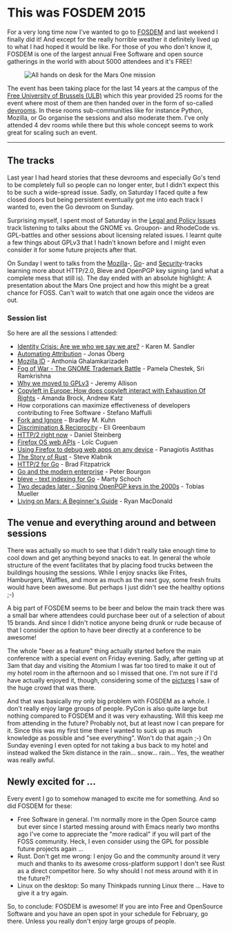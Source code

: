 # This was FOSDEM 2015

For a very long time now I've wanted to go to [FOSDEM][1] and last weekend I
finally did it! And except for the really horrible weather it definitely lived
up to what I had hoped it would be like. For those of you who don't know it,
FOSDEM is one of the largest annual Free Software and open source gatherings in
the world with about 5000 attendees and it's FREE!

<figure><img
src="http://photos.h10n.me/Conferences/FOSDEM-2015/i-3HQqSjF/0/L/DSC03328-L.jpg"
alt="All hands on desk for the Mars One mission"></figure>

The event has been taking place for the last 14 years at the campus of the
[Free University of Brussels (ULB)][2] which this year provided 25 rooms for the
event where most of them are then handed over in the form of so-called
[devrooms][3]. In these rooms sub-communities like for instance Python, Mozilla,
or Go organise the sessions and also moderate them. I've only attended 4 dev
rooms while there but this whole concept seems to work great for scaling such an
event.

--------

## The tracks

Last year I had heard stories that these devrooms and especially Go's tend to be
completely full so people can no longer enter, but I didn't expect this to be
such a wide-spread issue. Sadly, on Saturday I faced quite a few closed doors
but being persistent eventually got me into each track I wanted to, even the Go
devroom on Sunday.

Surprising myself, I spent most of Saturday in the [Legal and Policy Issues][4]
track listening to talks about the GNOME vs. Groupon- and RhodeCode
vs. GPL-battles and other sessions about licensing related issues. I learnt
quite a few things about GPLv3 that I hadn't known before and I might even
consider it for some future projects after that.

On Sunday I went to talks from the [Mozilla][5]-, [Go][6]- and
[Security][7]-tracks learning more about HTTP/2.0, Bleve and OpenPGP key signing
(and what a complete mess that still is). The day ended with an absolute
highlight: A presentation about the Mars One project and how this might be a
great chance for FOSS. Can't wait to watch that one again once the videos are
out.

### Session list

So here are all the sessions I attended:

* [Identity Crisis: Are we who we say we are?][s1] - Karen M. Sandler
* [Automating Attribution][s2] - Jonas Öberg
* [Mozilla ID][s3] - Anthonia Ghalamkarizadeh
* [Fog of War - The GNOME Trademark Battle][s4] -
  Pamela Chestek, Sri Ramkrishna
* [Why we moved to GPLv3][s5] - Jeremy Allison
* [Copyleft in Europe: How does copyleft interact with Exhaustion Of Rights][s6] -
  Amanda Brock, Andrew Katz
* How corporations can maximize effectiveness of developers contributing to Free
  Software - Stefano Maffulli
* [Fork and Ignore][s8] - Bradley M. Kuhn
* [Discrimination & Reciprocity][s9] - Eli Greenbaum
* [HTTP/2 right now][s10] - Daniel Steinberg
* [Firefox OS web APIs][s11] - Loïc Cuguen
* [Using Firefox to debug web apps on any device][s12] - Panagiotis Astithas
* [The Story of Rust][s13] - Steve Klabnik
* [HTTP/2 for Go][s14] - Brad Fitzpatrick
* [Go and the modern enterprise][s15] - Peter Bourgon
* [bleve - text indexing for Go][s16] - Marty Schoch
* [Two decades later - Signing OpenPGP keys in the 2000s][s17] - Tobias Mueller
* [Living on Mars: A Beginner's Guide][s18] - Ryan MacDonald

[s1]: https://fosdem.org/2015/schedule/event/identity_crisis/

[s2]: https://fosdem.org/2015/schedule/event/automating_attribution/

[s3]: https://fosdem.org/2015/schedule/event/mozillaid/

[s4]: https://fosdem.org/2015/schedule/event/gnome/

[s5]: https://fosdem.org/2015/schedule/event/samba/

[s6]: https://fosdem.org/2015/schedule/event/copyleft_in_europe/

[s8]: https://fosdem.org/2015/schedule/event/fork_and_ignore/

[s9]: https://fosdem.org/2015/schedule/event/termination/

[s10]: https://fosdem.org/2015/schedule/event/http2_right_now/

[s11]: https://fosdem.org/2015/schedule/event/firefoxos_web_apis/

[s12]: https://fosdem.org/2015/schedule/event/using_firefox_to_debug_web_apps/

[s13]: https://fosdem.org/2015/schedule/event/the_story_of_rust/

[s14]: https://fosdem.org/2015/schedule/event/http2_go/

[s15]: https://fosdem.org/2015/schedule/event/go_modern_enterprise/

[s16]: https://fosdem.org/2015/schedule/event/bleve/

[s17]: https://fosdem.org/2015/schedule/event/keysigning/

[s18]: https://fosdem.org/2015/schedule/event/living_on_mars/

## The venue and everything around and between sessions

There was actually so much to see that I didn't really take enough time to cool
down and get anything beyond snacks to eat. In general the whole structure of
the event facilitates that by placing food trucks between the buildings housing
the sessions. While I enjoy snacks like Frites, Hamburgers, Waffles, and more as
much as the next guy, some fresh fruits would have been awesome. But perhaps I
just didn't see the healthy options ;-)

A big part of FOSDEM seems to be beer and below the main track there was a small
bar where attendees could purchase beer out of a selection of about 15
brands. And since I didn't notice anyone being drunk or rude because of that I
consider the option to have beer directly at a conference to be awesome!

The whole "beer as a feature" thing actually started before the main conference
with a special event on Friday evening. Sadly, after getting up at 3am that day
and visiting the Atomium I was far too tired to make it out of my hotel room in
the afternoon and so I missed that one. I'm not sure if I'd have actually
enjoyed it, though, considering some of the [pictures][8] I saw of the huge
crowd that was there.

And that was basically my only big problem with FOSDEM as a whole. I don't
really enjoy large groups of people. PyCon is also quite large but nothing
compared to FOSDEM and it was very exhausting. Will this keep me from attending
in the future? Probably not, but at least now I can prepare for it. Since this
was my first time there I wanted to suck up as much knowledge as possible and
"see everything". Won't do that again ;-) On Sunday evening I even opted for not
taking a bus back to my hotel and instead walked the 5km distance in the
rain... snow... rain... Yes, the weather was really awful.


## Newly excited for ...

Every event I go to somehow managed to excite me for something. And so did
FOSDEM for these:

* Free Software in general. I'm normally more in the Open Source camp but ever
  since I started messing around with Emacs nearly two months ago I've come to
  appreciate the "more radical" if you will part of the FOSS community. Heck, I
  even consider using the GPL for possible future projects again ...
* Rust. Don't get me wrong: I enjoy Go and the community around it very much and
  thanks to its awesome cross-platform support I don't see Rust as a direct
  competitor here. So why should I not mess around with it in the future?!
* Linux on the desktop: So many Thinkpads running Linux there ... Have to give
  it a try again.

So, to conclude: FOSDEM is awesome! If you are into Free and OpenSource Software
and you have an open spot in your schedule for February, go there. Unless you
really don't enjoy large groups of people.

[1]: https://fosdem.org/2015/

[2]: http://www.ulb.ac.be/

[3]: https://fosdem.org/2015/schedule/tracks/

[4]: https://fosdem.org/2015/schedule/track/legal_and_policy_issues/

[5]: https://fosdem.org/2015/schedule/track/mozilla/

[6]: https://fosdem.org/2015/schedule/track/go/

[7]: https://fosdem.org/2015/schedule/track/security_devroom/

[8]: https://plus.google.com/u/0/+RikkiEndsley/posts/dEpLqBTZ9DZ
